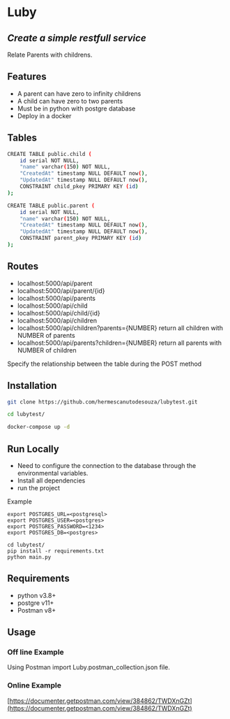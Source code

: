 # Luby
## _Create a simple restfull service_

Relate Parents with childrens.


## Features

- A parent can have zero to infinity childrens
- A child can have zero to two parents
- Must be in python with postgre database
- Deploy in a docker

## Tables

```sh
CREATE TABLE public.child (
	id serial NOT NULL,
	"name" varchar(150) NOT NULL,
	"CreatedAt" timestamp NULL DEFAULT now(),
	"UpdatedAt" timestamp NULL DEFAULT now(),
	CONSTRAINT child_pkey PRIMARY KEY (id)
);

CREATE TABLE public.parent (
	id serial NOT NULL,
	"name" varchar(150) NOT NULL,
	"CreatedAt" timestamp NULL DEFAULT now(),
	"UpdatedAt" timestamp NULL DEFAULT now(),
	CONSTRAINT parent_pkey PRIMARY KEY (id)
);
```

## Routes

- localhost:5000/api/parent
- localhost:5000/api/parent/{id}
- localhost:5000/api/parents
- localhost:5000/api/child
- localhost:5000/api/child/{id}
- localhost:5000/api/children
- localhost:5000/api/children?parents={NUMBER} return all children with NUMBER of parents
- localhost:5000/api/parents?children={NUMBER} return all parents with NUMBER of children

Specify the relationship between the table during the POST method

## Installation 

```sh
git clone https://github.com/hermescanutodesouza/lubytest.git

cd lubytest/

docker-compose up -d
```

## Run Locally 
- Need to configure the connection to the database through the environmental variables.
- Install all dependencies 
- run the project

Example
```
export POSTGRES_URL=<postgresql>
export POSTGRES_USER=<postgres>
export POSTGRES_PASSWORD=<1234>
export POSTGRES_DB=<postgres>

cd lubytest/
pip install -r requirements.txt
python main.py
```

## Requirements

- python v3.8+
- postgre v11+
- Postman v8+

## Usage 

### Off line Example
Using Postman import Luby.postman_collection.json file.

### Online Example
[https://documenter.getpostman.com/view/384862/TWDXnGZt](https://documenter.getpostman.com/view/384862/TWDXnGZt)


